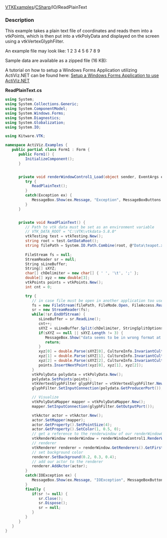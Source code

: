 [VTKExamples](Home)/[CSharp](CSharp)/IO/ReadPlainText

### Description
This example takes a plain text file of coordinates and reads them into a vtkPoints, which is then put into a vtkPolyData and displayed on the screen using a vtkVertexGlyphFilter.

An example file may look like:
 1 2 3
 4 5 6 
 7 8 9

Sample data are available as a zipped file (16 KB): []([File:VTK_Examples_Teapot.zip])

A tutorial on how to setup a Windows Forms Application utilizing ActiViz.NET can be found here: [Setup a Windows Forms Application to use ActiViz.NET](http://www.vtk.org/Wiki/VTK/CSharp/ActiViz.NET)

**ReadPlainText.cs**
```csharp
using System;
using System.Collections.Generic;
using System.ComponentModel;
using System.Windows.Forms;
using System.Diagnostics;
using System.Globalization;
using System.IO;

using Kitware.VTK;

namespace ActiViz.Examples {
   public partial class Form1 : Form {
      public Form1() {
         InitializeComponent();
      }


      private void renderWindowControl1_Load(object sender, EventArgs e) {
         try {
            ReadPlainText();
         }
         catch(Exception ex) {
            MessageBox.Show(ex.Message, "Exception", MessageBoxButtons.OK);
         }
      }


      private void ReadPlainText() {
         // Path to vtk data must be set as an environment variable
         // VTK_DATA_ROOT = "C:\VTK\vtkdata-5.8.0"
         vtkTesting test = vtkTesting.New();
         string root = test.GetDataRoot();
         string filePath = System.IO.Path.Combine(root, @"Data\teapot.xyz");
         
         FileStream fs = null;
         StreamReader sr = null;
         String sLineBuffer;
         String[] sXYZ;
         char[] chDelimiter = new char[] { ' ', '\t', ';' };
         double[] xyz = new double[3];
         vtkPoints points = vtkPoints.New();
         int cnt = 0;

         try {
            // in case file must be open in another application too use "FileShare.ReadWrite"
            fs = new FileStream(filePath, FileMode.Open, FileAccess.Read, FileShare.ReadWrite);
            sr = new StreamReader(fs);
            while(!sr.EndOfStream) {
               sLineBuffer = sr.ReadLine();
               cnt++;
               sXYZ = sLineBuffer.Split(chDelimiter, StringSplitOptions.RemoveEmptyEntries);
               if(sXYZ == null || sXYZ.Length != 3) {
                  MessageBox.Show("data seems to be in wrong format at line " + cnt, "Format Exception", MessageBoxButtons.OK);
                  return;
               }
               xyz[0] = double.Parse(sXYZ[0], CultureInfo.InvariantCulture);
               xyz[1] = double.Parse(sXYZ[1], CultureInfo.InvariantCulture);
               xyz[2] = double.Parse(sXYZ[2], CultureInfo.InvariantCulture);
               points.InsertNextPoint(xyz[0], xyz[1], xyz[2]);
            }
            vtkPolyData polydata = vtkPolyData.New();
            polydata.SetPoints(points);
            vtkVertexGlyphFilter glyphFilter = vtkVertexGlyphFilter.New();
            glyphFilter.SetInputConnection(polydata.GetProducerPort());

            // Visualize
            vtkPolyDataMapper mapper = vtkPolyDataMapper.New();
            mapper.SetInputConnection(glyphFilter.GetOutputPort());

            vtkActor actor = vtkActor.New();
            actor.SetMapper(mapper);
            actor.GetProperty().SetPointSize(4);
            actor.GetProperty().SetColor(1, 0.5, 0);
            // get a reference to the renderwindow of our renderWindowControl1
            vtkRenderWindow renderWindow = renderWindowControl1.RenderWindow;
            // renderer
            vtkRenderer renderer = renderWindow.GetRenderers().GetFirstRenderer();
            // set background color
            renderer.SetBackground(0.2, 0.3, 0.4);
            // add our actor to the renderer
            renderer.AddActor(actor);
         }
         catch(IOException ex) {
            MessageBox.Show(ex.Message, "IOException", MessageBoxButtons.OK);
         }
         finally {
            if(sr != null) {
               sr.Close();
               sr.Dispose();
               sr = null;
            }
         }
      }
   }
}
```
